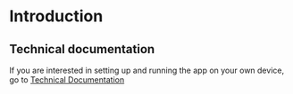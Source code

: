 # Introduction

## Technical documentation
If you are interested in setting up and running the app on your own device, go to [Technical Documentation](technical)